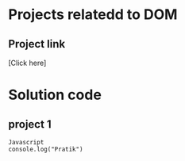 # Projects relatedd to DOM

## Project link

[Click here] 

# Solution code

## project 1

```
Javascript 
console.log("Pratik")
```
